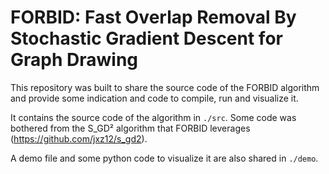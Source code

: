# FORBID: Fast Overlap Removal By Stochastic Gradient Descent for Graph Drawing

This repository was built to share the source code of the FORBID algorithm and provide some indication and code to compile, run and visualize it.

It contains the source code of the algorithm in ``./src``. Some code was bothered from the S_GD² algorithm that FORBID leverages (https://github.com/jxz12/s_gd2).

A demo file and some python code to visualize it are also shared in ``./demo``.